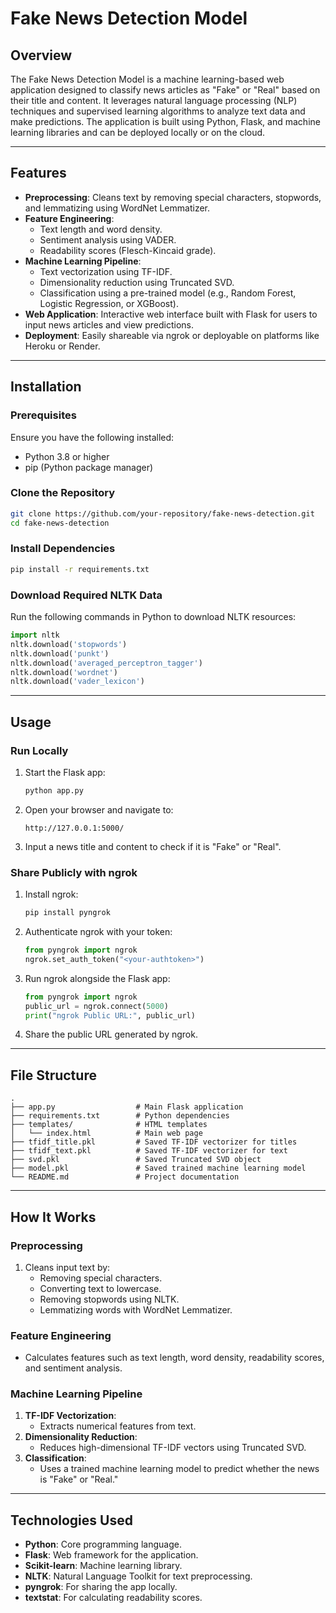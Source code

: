 # Fake News Detection Model

## Overview
The Fake News Detection Model is a machine learning-based web application designed to classify news articles as "Fake" or "Real" based on their title and content. It leverages natural language processing (NLP) techniques and supervised learning algorithms to analyze text data and make predictions. The application is built using Python, Flask, and machine learning libraries and can be deployed locally or on the cloud.

---

## Features
- **Preprocessing**: Cleans text by removing special characters, stopwords, and lemmatizing using WordNet Lemmatizer.
- **Feature Engineering**:
  - Text length and word density.
  - Sentiment analysis using VADER.
  - Readability scores (Flesch-Kincaid grade).
- **Machine Learning Pipeline**:
  - Text vectorization using TF-IDF.
  - Dimensionality reduction using Truncated SVD.
  - Classification using a pre-trained model (e.g., Random Forest, Logistic Regression, or XGBoost).
- **Web Application**: Interactive web interface built with Flask for users to input news articles and view predictions.
- **Deployment**: Easily shareable via ngrok or deployable on platforms like Heroku or Render.

---

## Installation

### Prerequisites
Ensure you have the following installed:
- Python 3.8 or higher
- pip (Python package manager)

### Clone the Repository
```bash
git clone https://github.com/your-repository/fake-news-detection.git
cd fake-news-detection
```

### Install Dependencies
```bash
pip install -r requirements.txt
```

### Download Required NLTK Data
Run the following commands in Python to download NLTK resources:
```python
import nltk
nltk.download('stopwords')
nltk.download('punkt')
nltk.download('averaged_perceptron_tagger')
nltk.download('wordnet')
nltk.download('vader_lexicon')
```

---

## Usage

### Run Locally
1. Start the Flask app:
   ```bash
   python app.py
   ```
2. Open your browser and navigate to:
   ```
   http://127.0.0.1:5000/
   ```
3. Input a news title and content to check if it is "Fake" or "Real".

### Share Publicly with ngrok
1. Install ngrok:
   ```bash
   pip install pyngrok
   ```
2. Authenticate ngrok with your token:
   ```python
   from pyngrok import ngrok
   ngrok.set_auth_token("<your-authtoken>")
   ```
3. Run ngrok alongside the Flask app:
   ```python
   from pyngrok import ngrok
   public_url = ngrok.connect(5000)
   print("ngrok Public URL:", public_url)
   ```
4. Share the public URL generated by ngrok.

---

## File Structure
```
.
├── app.py                  # Main Flask application
├── requirements.txt        # Python dependencies
├── templates/              # HTML templates
│   └── index.html          # Main web page
├── tfidf_title.pkl         # Saved TF-IDF vectorizer for titles
├── tfidf_text.pkl          # Saved TF-IDF vectorizer for text
├── svd.pkl                 # Saved Truncated SVD object
├── model.pkl               # Saved trained machine learning model
└── README.md               # Project documentation
```

---

## How It Works

### Preprocessing
1. Cleans input text by:
   - Removing special characters.
   - Converting text to lowercase.
   - Removing stopwords using NLTK.
   - Lemmatizing words with WordNet Lemmatizer.

### Feature Engineering
- Calculates features such as text length, word density, readability scores, and sentiment analysis.

### Machine Learning Pipeline
1. **TF-IDF Vectorization**:
   - Extracts numerical features from text.
2. **Dimensionality Reduction**:
   - Reduces high-dimensional TF-IDF vectors using Truncated SVD.
3. **Classification**:
   - Uses a trained machine learning model to predict whether the news is "Fake" or "Real."

---

## Technologies Used
- **Python**: Core programming language.
- **Flask**: Web framework for the application.
- **Scikit-learn**: Machine learning library.
- **NLTK**: Natural Language Toolkit for text preprocessing.
- **pyngrok**: For sharing the app locally.
- **textstat**: For calculating readability scores.


